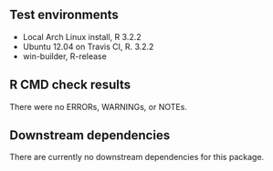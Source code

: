 ## Test environments

* Local Arch Linux install, R 3.2.2
* Ubuntu 12.04 on Travis CI, R. 3.2.2
* win-builder, R-release


## R CMD check results

There were no ERRORs, WARNINGs, or NOTEs.


## Downstream dependencies

There are currently no downstream dependencies for this package.
